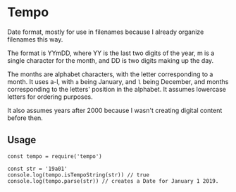 # Tempo

Date format, mostly for use in filenames because I already organize filenames this way.

The format is YYmDD, where YY is the last two digits of the year, m is a single character for the month, and DD is two digits making up the day.

The months are alphabet characters, with the letter corresponding to a month. It uses a-l, with `a` being January, and `l` being December, and months corresponding to the letters' position in the alphabet. It assumes lowercase letters for ordering purposes.

It also assumes years after 2000 because I wasn't creating digital content before then. 

## Usage

```
const tempo = require('tempo')

const str = '19a01'
console.log(tempo.isTempoString(str)) // true
console.log(tempo.parse(str)) // creates a Date for January 1 2019.
```